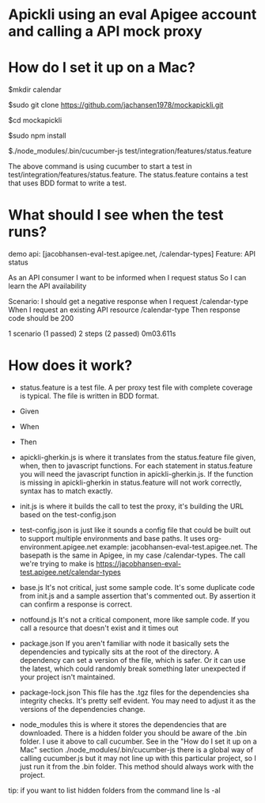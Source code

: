 # Apickli using an eval Apigee account and calling a API mock proxy

# How do I set it up on a Mac?

$mkdir calendar

$sudo git clone https://github.com/jachansen1978/mockapickli.git

$cd mockapickli

$sudo npm install

$./node_modules/.bin/cucumber-js test/integration/features/status.feature

The above command is using cucumber to start a test in test/integration/features/status.feature.
The status.feature contains a test that uses BDD format to write a test. 

# What should I see when the test runs?

demo api: [jacobhansen-eval-test.apigee.net, /calendar-types]
Feature: API status

  As an API consumer
  I want to be informed when I request status
  So I can learn the API availability

  Scenario: I should get a negative response when I request /calendar-type
    When I request an existing API resource /calendar-type
    Then response code should be 200

1 scenario (1 passed)
2 steps (2 passed)
0m03.611s


# How does it work?

- status.feature is a test file. A per proxy test file with complete coverage is typical. The file is written in BDD format.
- Given
- When
- Then

- apickli-gherkin.js is where it translates from the status.feature file given, when, then to javascript functions. For each statement in status.feature you will need the javascript function in apickli-gherkin.js. If the function is missing in apickli-gherkin in status.feature will not work correctly, syntax has to match exactly.

- init.js is where it builds the call to test the proxy, it's building the URL based on the test-config.json

- test-config.json is just like it sounds a config file that could be built out to support multiple environments and base paths. It uses org-environment.apigee.net example: jacobhansen-eval-test.apigee.net. The basepath is the same in Apigee, in my case /calendar-types. The call we're trying to make is https://jacobhansen-eval-test.apigee.net/calendar-types

- base.js It's not critical, just some sample code. It's some duplicate code from init.js and a sample assertion that's commented out. By assertion it can confirm a response is correct.

- notfound.js It's not a critical component, more like sample code. If you call a resource that doesn't exist and it times out

- package.json If you aren't familiar with node it basically sets the dependencies and typically sits at the root of the directory. A dependency can set a version of the file, which is safer. Or it can use the latest, which could randomly break something later unexpected if your project isn't maintained.

- package-lock.json This file has the .tgz files for the dependencies sha integrity checks. It's pretty self evident. You may need to adjust it as the versions of the dependencies change.

- node_modules this is where it stores the dependencies that are downloaded. There is a hidden folder you should be aware of the .bin folder. I use it above to call cucumber. See in the "How do I set it up on a Mac" section ./node_modules/.bin/cucumber-js there is a global way of calling cucumber.js but it may not line up with this particular project, so I just run it from the .bin folder. This method should always work with the project.

tip: if you want to list hidden folders from the command line ls -al


